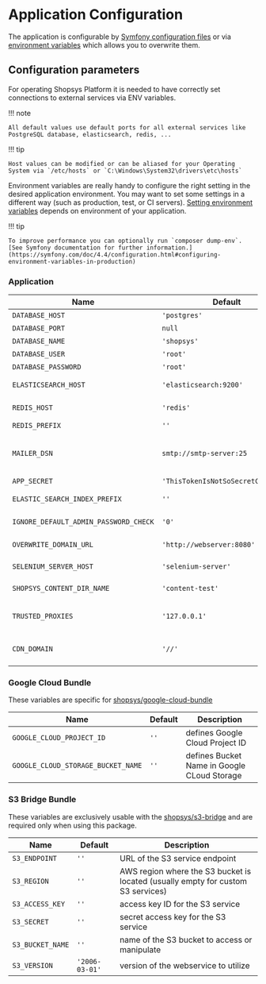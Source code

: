 # Application Configuration

The application is configurable by [Symfony configuration files](https://symfony.com/doc/4.4/configuration.html#configuration-parameters) or via [environment variables](https://symfony.com/doc/4.4/configuration.html#configuration-environments) which allows you to overwrite them.

## Configuration parameters

For operating Shopsys Platform it is needed to have correctly set connections to external services via ENV variables.

!!! note

    All default values use default ports for all external services like PostgreSQL database, elasticsearch, redis, ...

!!! tip

    Host values can be modified or can be aliased for your Operating System via `/etc/hosts` or `C:\Windows\System32\drivers\etc\hosts`

Environment variables are really handy to configure the right setting in the desired application environment.
You may want to set some settings in a different way (such as production, test, or CI servers).
[Setting environment variables](/introduction/setting-environment-variables) depends on environment of your application.

!!! tip

    To improve performance you can optionally run `composer dump-env`. [See Symfony documentation for further information.](https://symfony.com/doc/4.4/configuration.html#configuring-environment-variables-in-production)

### Application

| Name                                  | Default                            | Description                                                                                                                     |
| ------------------------------------- | ---------------------------------- | ------------------------------------------------------------------------------------------------------------------------------- |
| `DATABASE_HOST`                       | `'postgres'`                       | access data of your PostgreSQL database                                                                                         |
| `DATABASE_PORT`                       | `null`                             | ...                                                                                                                             |
| `DATABASE_NAME`                       | `'shopsys'`                        | ...                                                                                                                             |
| `DATABASE_USER`                       | `'root'`                           | ...                                                                                                                             |
| `DATABASE_PASSWORD`                   | `'root'`                           | ...                                                                                                                             |
| `ELASTICSEARCH_HOST`                  | `'elasticsearch:9200'`             | host of your Elasticsearch, you can use multiple hosts like `'["elasticsearch:9200", "elasticsearch2:9200"]'`                   |
| `REDIS_HOST`                          | `'redis'`                          | host of your Redis storage (credentials are not supported right now)                                                            |
| `REDIS_PREFIX`                        | `''`                               | separates more projects that use the same redis service                                                                         |
| `MAILER_DSN`                          | `smtp://smtp-server:25`            | set to `null://null` if you don't want to send any emails, see https://symfony.com/doc/current/mailer.html#disabling-delivery   |
| `APP_SECRET`                          | `'ThisTokenIsNotSoSecretChangeIt'` | randomly generated secret token                                                                                                 |
| `ELASTIC_SEARCH_INDEX_PREFIX`         | `''`                               | separates more projects that use the same elasticsearch service                                                                 |
| `IGNORE_DEFAULT_ADMIN_PASSWORD_CHECK` | `'0'`                              | set to `true` if you want to allow administrators to log in with default credentials                                            |
| `OVERWRITE_DOMAIN_URL`                | `'http://webserver:8080'`          | overwrites URL of all domains for acceptance testing (set to `~` to disable)                                                    |
| `SELENIUM_SERVER_HOST`                | `'selenium-server'`                | with native installation the selenium server is on `localhost`                                                                  |
| `SHOPSYS_CONTENT_DIR_NAME`            | `'content-test'`                   | web/content-test/ directory is used instead of web/content/ during the tests                                                    |
| `TRUSTED_PROXIES`                     | `'127.0.0.1'`                      | proxies that are trusted to pass traffic, used mainly for production (set as text separated by comma for multiple values)       |
| `CDN_DOMAIN`                          | `'//'`                             | specifies URL of a Content Delivery Network (CDN) that is used to serve static assets such as images, CSS, and JavaScript files |

### Google Cloud Bundle

These variables are specific for [shopsys/google-cloud-bundle](https://github.com/shopsys/google-cloud-bundle)

| Name                               | Default | Description                                 |
| ---------------------------------- | ------- | ------------------------------------------- |
| `GOOGLE_CLOUD_PROJECT_ID`          | `''`    | defines Google Cloud Project ID             |
| `GOOGLE_CLOUD_STORAGE_BUCKET_NAME` | `''`    | defines Bucket Name in Google CLoud Storage |

### S3 Bridge Bundle

These variables are exclusively usable with the [shopsys/s3-bridge](https://github.com/shopsys/s3-bridge) and are required only when using this package.

| Name             | Default        | Description                                                                      |
| ---------------- | -------------- | -------------------------------------------------------------------------------- |
| `S3_ENDPOINT`    | `''`           | URL of the S3 service endpoint                                                   |
| `S3_REGION`      | `''`           | AWS region where the S3 bucket is located (usually empty for custom S3 services) |
| `S3_ACCESS_KEY`  | `''`           | access key ID for the S3 service                                                 |
| `S3_SECRET`      | `''`           | secret access key for the S3 service                                             |
| `S3_BUCKET_NAME` | `''`           | name of the S3 bucket to access or manipulate                                    |
| `S3_VERSION`     | `'2006-03-01'` | version of the webservice to utilize                                             |
